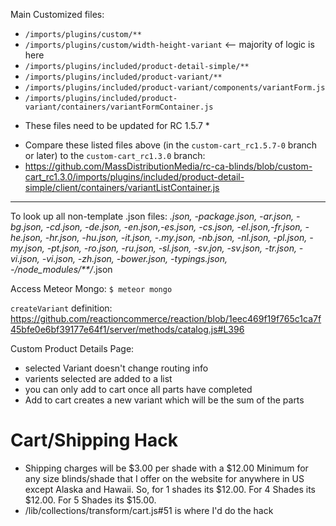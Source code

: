 Main Customized files:
- `/imports/plugins/custom/**`
 - `/imports/plugins/custom/width-height-variant`  <-- majority of logic is here
- `/imports/plugins/included/product-detail-simple/**`
- `/imports/plugins/included/product-variant/**`
 - `/imports/plugins/included/product-variant/components/variantForm.js`
 - `/imports/plugins/included/product-variant/containers/variantFormContainer.js `

 * These files need to be updated for RC 1.5.7 *
 - Compare these listed files above (in the `custom-cart_rc1.5.7-0` branch or later) to the `custom-cart_rc1.3.0` branch:
  - https://github.com/MassDistributionMedia/rc-ca-blinds/blob/custom-cart_rc1.3.0/imports/plugins/included/product-detail-simple/client/containers/variantListContainer.js


_ _ _



To look up all non-template .json files:
*.json, -package.json, -ar.json, -bg.json, -cd.json, -de.json, -en.json,-es.json, -cs.json, -el.json,-fr.json, -he.json, -hr.json, -hu.json, -it.json, -.my.json, -nb.json, -nl.json, -pl.json, -my.json, -pt.json, -ro.json, -ru.json, -sl.json, -sv.jon, -sv.json, -tr.json, -vi.json, -vi.json, -zh.json, -bower.json, -typings.json, -/node_modules/**/*.json


Access Meteor Mongo:
`$ meteor mongo`


`createVariant` definition:
https://github.com/reactioncommerce/reaction/blob/1eec469f19f765c1ca7f45bfe0e6bf39177e64f1/server/methods/catalog.js#L396


Custom Product Details Page:
- selected Variant doesn't change routing info
- varients selected are added to a list
- you can only add to cart once all parts have completed
- Add to cart creates a new variant which will be the sum of the parts


# Cart/Shipping Hack
- Shipping charges will be $3.00 per shade with a $12.00 Minimum for any size blinds/shade that I offer on the website for anywhere in US except Alaska and Hawaii.
So, for 1 shades its $12.00.  For 4 Shades its $12.00.  For 5 Shades its $15.00.
- /lib/collections/transform/cart.js#51 is where I'd do the hack